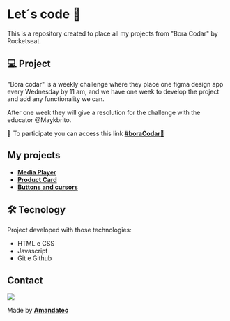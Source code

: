 # Let´s code 🚀


This is a repository created to place all my projects from "Bora Codar" by Rocketseat.

## 💻 Project
 "Bora codar" is a weekly challenge where they place one figma design app every Wednesday by 11 am, and we have one week to develop the project and add any functionality we can. 

After one week they will give a resolution for the challenge with the educator @Maykbrito.

🚀 To participate you can access this link  [**#boraCodar**🔗](https://boracodar.dev/#)

## My projects

* [**Media Player**](https://github.com/Amandatec/boracodar/week1-mediaplayer)
* [**Product Card**](https://github.com/Amandatec/boracodar/week2-productcard)
* [**Buttons and cursors**](https://github.com/Amandatec/boracodar/week3-buttonsandcursors)

## 🛠️ Tecnology

Project developed with those technologies:

- HTML e CSS
- Javascript
- Git e Github


##  Contact 

 <a href="https://www.linkedin.com/in/amanda-oliveira-20/" target="_blank"><img src="https://img.shields.io/badge/-LinkedIn-%230077B5?style=for-the-badge&logo=linkedin&logoColor=white" style="margin-right: 2vw" target="_blank"></a>


 Made by [**Amandatec**](https://www.linkedin.com/in/amanda-oliveira-20/">)
